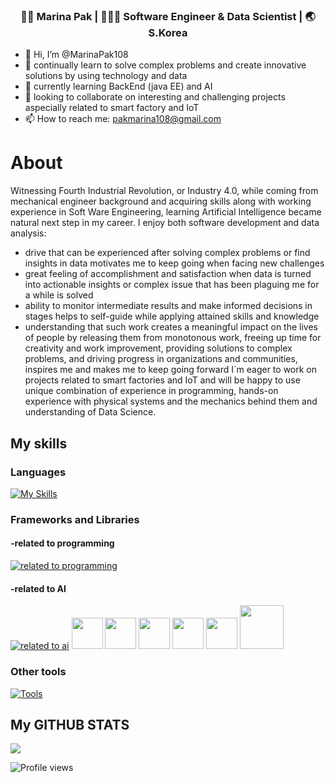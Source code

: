
<div align="center">
<h3> 👩🏻 Marina Pak | 👩🏻‍💻 Software Engineer & Data Scientist | 🌏 S.Korea </h3> 
</div>

- 👋 Hi, I’m @MarinaPak108
- 👀 continually learn to solve complex problems and create innovative solutions by using technology and data
- 🌱 currently learning BackEnd (java EE) and AI
- 💞️ looking to collaborate on interesting and challenging projects aspecially related to smart factory and IoT
- 📫 How to reach me:  pakmarina108@gmail.com

# About 

Witnessing Fourth Industrial Revolution, or Industry 4.0, while coming from mechanical engineer background and acquiring skills along with working experience in Soft Ware Engineering, learning Artificial Intelligence became natural next step in my career.
I enjoy both software development and data analysis:
-	drive that can be experienced after solving complex problems or find insights in data motivates me to keep going when facing new challenges
-	great feeling of accomplishment and satisfaction when data is turned into actionable insights or complex issue that has been plaguing me for a while is solved 
-	ability to monitor intermediate results and make informed decisions in stages helps to self-guide while applying attained skills and knowledge
-	understanding that such work creates a meaningful impact on the lives of people by releasing them from monotonous work, freeing up time for creativity and work improvement, providing solutions to complex problems, and driving progress in organizations and communities, inspires me and makes me to keep going forward
I`m eager to work on projects related to smart factories and IoT and will be happy to use unique combination of experience in programming, hands-on experience with physical systems and the mechanics behind them and understanding of Data Science.

## My skills

### Languages

[![My Skills](https://skillicons.dev/icons?i=java,py,cs,javascript,flutter,&theme=light)](https://skillicons.dev)

### Frameworks and Libraries

#### -related to programming

[![related to programming](https://skillicons.dev/icons?i=spring,hibernate,dotnet,html,css&theme=light)](https://skillicons.dev)
      
#### -related to AI

[![related to ai](https://skillicons.dev/icons?i=tensorflow&theme=light)](https://skillicons.dev)
<img width="50px" src="https://numpy.org/images/logo.svg"/> 
<img width="50px" src="https://pandas.pydata.org/static/img/pandas_mark.svg"/> 
<img width="50px" src="https://upload.wikimedia.org/wikipedia/commons/thumb/0/01/Created_with_Matplotlib-logo.svg/128px-Created_with_Matplotlib-logo.svg.png?20150219130408"/>
<img width="50px" src="https://seaborn.pydata.org/_images/logo-mark-lightbg.svg"/>
<img width="50px" src="https://feature-engine.trainindata.com/en/latest/_images/FeatureEngine.png"/>
<img width="70px" src="https://logos-download.com/wp-content/uploads/2021/01/Scikit_Learn_Logo-700x378.png"/>

### Other tools

[![Tools](https://skillicons.dev/icons?i=docker,visualstudio,vscode,idea,mysql&theme=light)](https://skillicons.dev)


## My GITHUB STATS

<img src="https://github-readme-stats.vercel.app/api/top-langs/?username=MarinaPak108&layout=compact&theme=light" />

![Profile views](https://gpvc.arturio.dev/MarinaPak108)

</p>
<!---
MarinaPak108/MarinaPak108 is a ✨ special ✨ repository because its `README.md` (this file) appears on your GitHub profile.
You can click the Preview link to take a look at your changes.
--->
